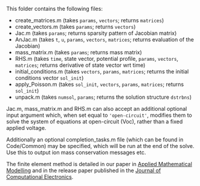 
This folder contains the following files:
- create_matrices.m (takes `params`, `vectors`; returns `matrices`)
- create_vectors.m (takes `params`; returns `vectors`)
- Jac.m (takes `params`; returns sparsity pattern of Jacobian matrix)
- AnJac.m (takes `t`, `u`, `params`, `vectors`, `matrices`; returns evaluation of the Jacobian)
- mass_matrix.m (takes `params`; returns mass matrix)
- RHS.m (takes `time`, state vector, potential profile, `params`, `vectors`, `matrices`; returns derivative of state vector wrt time)
- initial_conditions.m (takes `vectors`, `params`, `matrices`; returns the initial conditions vector `sol_init`)
- apply_Poisson.m (takes `sol_init`, `vectors`, `params`, `matrices`; returns `sol_init`)
- unpack.m (takes `numsol`, `params`; returns the solution structure `dstrbns`)

Jac.m, mass_matrix.m and RHS.m can also accept an additional optional input argument which, when set equal to `'open-circuit'`, modifies them to solve the system of equations at open-circuit (Voc), rather than a fixed applied voltage.

Additionally an optional completion_tasks.m file (which can be found in Code/Common) may be specified, which will be run at the end of the solve. Use this to output ion mass conservation messages etc.

The finite element method is detailed in our paper in [Applied Mathematical Modelling](https://doi.org/10.1016/j.apm.2018.06.051) and in the release paper published in the [Journal of Computational Electronics](https://link.springer.com/journal/10825).